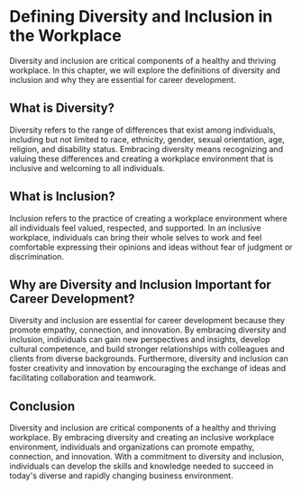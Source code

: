 Defining Diversity and Inclusion in the Workplace
====================================================================================================================

Diversity and inclusion are critical components of a healthy and thriving workplace. In this chapter, we will explore the definitions of diversity and inclusion and why they are essential for career development.

What is Diversity?
------------------

Diversity refers to the range of differences that exist among individuals, including but not limited to race, ethnicity, gender, sexual orientation, age, religion, and disability status. Embracing diversity means recognizing and valuing these differences and creating a workplace environment that is inclusive and welcoming to all individuals.

What is Inclusion?
------------------

Inclusion refers to the practice of creating a workplace environment where all individuals feel valued, respected, and supported. In an inclusive workplace, individuals can bring their whole selves to work and feel comfortable expressing their opinions and ideas without fear of judgment or discrimination.

Why are Diversity and Inclusion Important for Career Development?
-----------------------------------------------------------------

Diversity and inclusion are essential for career development because they promote empathy, connection, and innovation. By embracing diversity and inclusion, individuals can gain new perspectives and insights, develop cultural competence, and build stronger relationships with colleagues and clients from diverse backgrounds. Furthermore, diversity and inclusion can foster creativity and innovation by encouraging the exchange of ideas and facilitating collaboration and teamwork.

Conclusion
----------

Diversity and inclusion are critical components of a healthy and thriving workplace. By embracing diversity and creating an inclusive workplace environment, individuals and organizations can promote empathy, connection, and innovation. With a commitment to diversity and inclusion, individuals can develop the skills and knowledge needed to succeed in today's diverse and rapidly changing business environment.
